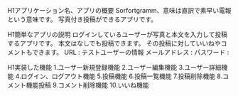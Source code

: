 H1アプリケーション名、アプリの概要
Sorfortgramm、意味は直訳で素早い電報という意味です。
写真付き投稿ができるアプリです。

H1簡単なアプリの説明
ログインしているユーザーが写真と本文を入力して投稿するアプリです。
本文はなしでも投稿できます。
その投稿に対していいねやコメントもできます。
URL : 
テストユーザーの情報
メールアドレス : 
パスワード : 

H1実装した機能
1.ユーザー新規登録機能
2.ユーザー編集機能
3.ユーザー詳細機能
4.ログイン、ログアウト機能
5.投稿機能
6.投稿一覧機能
7.投稿削除機能
8.コメント機能投稿
9.コメント削除機能
10.いいね機能